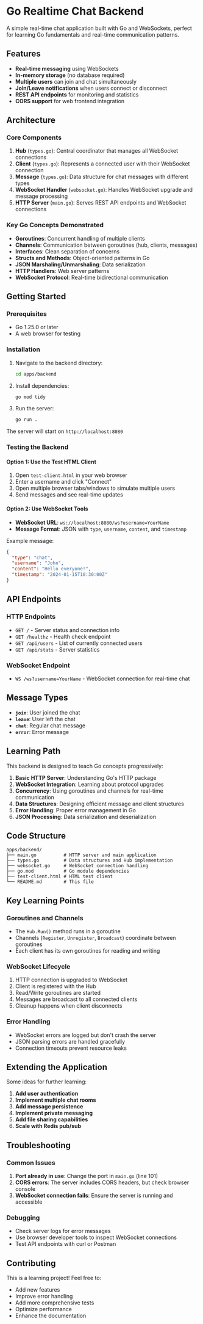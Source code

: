 # Go Realtime Chat Backend

A simple real-time chat application built with Go and WebSockets, perfect for learning Go fundamentals and real-time communication patterns.

## Features

- **Real-time messaging** using WebSockets
- **In-memory storage** (no database required)
- **Multiple users** can join and chat simultaneously
- **Join/Leave notifications** when users connect or disconnect
- **REST API endpoints** for monitoring and statistics
- **CORS support** for web frontend integration

## Architecture

### Core Components

1. **Hub** (`types.go`): Central coordinator that manages all WebSocket connections
2. **Client** (`types.go`): Represents a connected user with their WebSocket connection
3. **Message** (`types.go`): Data structure for chat messages with different types
4. **WebSocket Handler** (`websocket.go`): Handles WebSocket upgrade and message processing
5. **HTTP Server** (`main.go`): Serves REST API endpoints and WebSocket connections

### Key Go Concepts Demonstrated

- **Goroutines**: Concurrent handling of multiple clients
- **Channels**: Communication between goroutines (hub, clients, messages)
- **Interfaces**: Clean separation of concerns
- **Structs and Methods**: Object-oriented patterns in Go
- **JSON Marshaling/Unmarshaling**: Data serialization
- **HTTP Handlers**: Web server patterns
- **WebSocket Protocol**: Real-time bidirectional communication

## Getting Started

### Prerequisites

- Go 1.25.0 or later
- A web browser for testing

### Installation

1. Navigate to the backend directory:
   ```bash
   cd apps/backend
   ```

2. Install dependencies:
   ```bash
   go mod tidy
   ```

3. Run the server:
   ```bash
   go run .
   ```

The server will start on `http://localhost:8080`

### Testing the Backend

#### Option 1: Use the Test HTML Client

1. Open `test-client.html` in your web browser
2. Enter a username and click "Connect"
3. Open multiple browser tabs/windows to simulate multiple users
4. Send messages and see real-time updates

#### Option 2: Use WebSocket Tools

- **WebSocket URL**: `ws://localhost:8080/ws?username=YourName`
- **Message Format**: JSON with `type`, `username`, `content`, and `timestamp`

Example message:
```json
{
  "type": "chat",
  "username": "John",
  "content": "Hello everyone!",
  "timestamp": "2024-01-15T10:30:00Z"
}
```

## API Endpoints

### HTTP Endpoints

- `GET /` - Server status and connection info
- `GET /healthz` - Health check endpoint
- `GET /api/users` - List of currently connected users
- `GET /api/stats` - Server statistics

### WebSocket Endpoint

- `WS /ws?username=YourName` - WebSocket connection for real-time chat

## Message Types

- **`join`**: User joined the chat
- **`leave`**: User left the chat
- **`chat`**: Regular chat message
- **`error`**: Error message

## Learning Path

This backend is designed to teach Go concepts progressively:

1. **Basic HTTP Server**: Understanding Go's HTTP package
2. **WebSocket Integration**: Learning about protocol upgrades
3. **Concurrency**: Using goroutines and channels for real-time communication
4. **Data Structures**: Designing efficient message and client structures
5. **Error Handling**: Proper error management in Go
6. **JSON Processing**: Data serialization and deserialization

## Code Structure

```
apps/backend/
├── main.go          # HTTP server and main application
├── types.go         # Data structures and Hub implementation
├── websocket.go     # WebSocket connection handling
├── go.mod           # Go module dependencies
├── test-client.html # HTML test client
└── README.md        # This file
```

## Key Learning Points

### Goroutines and Channels
- The `Hub.Run()` method runs in a goroutine
- Channels (`Register`, `Unregister`, `Broadcast`) coordinate between goroutines
- Each client has its own goroutines for reading and writing

### WebSocket Lifecycle
1. HTTP connection is upgraded to WebSocket
2. Client is registered with the Hub
3. Read/Write goroutines are started
4. Messages are broadcast to all connected clients
5. Cleanup happens when client disconnects

### Error Handling
- WebSocket errors are logged but don't crash the server
- JSON parsing errors are handled gracefully
- Connection timeouts prevent resource leaks

## Extending the Application

Some ideas for further learning:

1. **Add user authentication**
2. **Implement multiple chat rooms**
3. **Add message persistence**
4. **Implement private messaging**
5. **Add file sharing capabilities**
6. **Scale with Redis pub/sub**

## Troubleshooting

### Common Issues

1. **Port already in use**: Change the port in `main.go` (line 101)
2. **CORS errors**: The server includes CORS headers, but check browser console
3. **WebSocket connection fails**: Ensure the server is running and accessible

### Debugging

- Check server logs for error messages
- Use browser developer tools to inspect WebSocket connections
- Test API endpoints with curl or Postman

## Contributing

This is a learning project! Feel free to:
- Add new features
- Improve error handling
- Add more comprehensive tests
- Optimize performance
- Enhance the documentation
